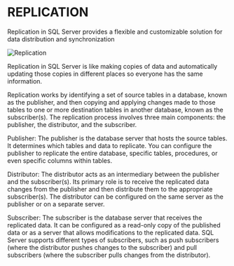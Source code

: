 # REPLICATION
Replication in SQL Server provides a flexible and customizable solution for data distribution and synchronization

![Replication](https://github.com/DATABASE-ADMINISTRATOR-PROJECTS/REPLICATION/assets/100750844/0dd6669e-47a8-4ad8-806d-e45cc482746d)

Replication in SQL Server is like making copies of data and automatically updating those copies in different places so everyone has the same information.

Replication works by identifying a set of source tables in a database, known as the publisher, and then copying and applying changes made to those tables to one or more destination tables in another database, known as the subscriber(s). The replication process involves three main components: the publisher, the distributor, and the subscriber.

Publisher: The publisher is the database server that hosts the source tables. It determines which tables and data to replicate. You can configure the publisher to replicate the entire database, specific tables, procedures, or even specific columns within tables.

Distributor: The distributor acts as an intermediary between the publisher and the subscriber(s). Its primary role is to receive the replicated data changes from the publisher and then distribute them to the appropriate subscriber(s). The distributor can be configured on the same server as the publisher or on a separate server.

Subscriber: The subscriber is the database server that receives the replicated data. It can be configured as a read-only copy of the published data or as a server that allows modifications to the replicated data. SQL Server supports different types of subscribers, such as push subscribers (where the distributor pushes changes to the subscriber) and pull subscribers (where the subscriber pulls changes from the distributor).
